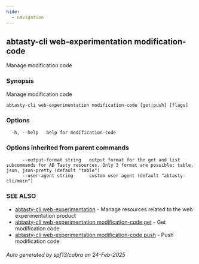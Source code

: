 ```yaml
---
hide:
  - navigation
---
```

## abtasty-cli web-experimentation modification-code

Manage modification code

### Synopsis

Manage modification code

```
abtasty-cli web-experimentation modification-code [get|push] [flags]
```

### Options

```
  -h, --help   help for modification-code
```

### Options inherited from parent commands

```
      --output-format string   output format for the get and list subcommands for AB Tasty resources. Only 3 format are possible: table, json, json-pretty (default "table")
      --user-agent string      custom user agent (default "abtasty-cli/main")
```

### SEE ALSO

* [abtasty-cli web-experimentation](abtasty-cli_web-experimentation.md)	 - Manage resources related to the web experimentation product
* [abtasty-cli web-experimentation modification-code get](abtasty-cli_web-experimentation_modification-code_get.md)	 - Get modification code
* [abtasty-cli web-experimentation modification-code push](abtasty-cli_web-experimentation_modification-code_push.md)	 - Push modification code

###### Auto generated by spf13/cobra on 24-Feb-2025
